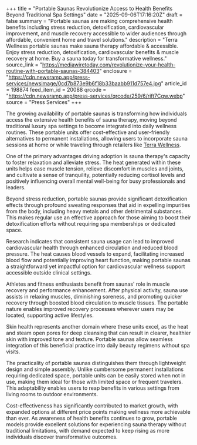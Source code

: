 +++
title = "Portable Saunas Revolutionize Access to Health Benefits Beyond Traditional Spa Settings"
date = "2025-09-06T17:16:20Z"
draft = false
summary = "Portable saunas are making comprehensive health benefits including stress reduction, detoxification, cardiovascular improvement, and muscle recovery accessible to wider audiences through affordable, convenient home and travel solutions."
description = "Terra Wellness portable saunas make sauna therapy affordable & accessible. Enjoy stress reduction, detoxification, cardiovascular benefits & muscle recovery at home. Buy a sauna today for transformative wellness."
source_link = "https://mediawiretoday.com/revolutionize-your-health-routine-with-portable-saunas-384403"
enclosure = "https://cdn.newsramp.app/press-services/newsimage/0cd7b873e9b6f18b33baabb911d757e4.jpg"
article_id = 198874
feed_item_id = 20088
qrcode = "https://cdn.newsramp.app/press-services/qrcode/259/6/rift7Cgw.webp"
source = "Press Services"
+++

<p>The growing availability of portable saunas is transforming how individuals access the extensive health benefits of sauna therapy, moving beyond traditional luxury spa settings to become integrated into daily wellness routines. These portable units offer cost-effective and user-friendly alternatives to permanent installations, allowing users to incorporate sauna sessions at home or while traveling through retailers like <a href="https://www.terrawellness.com" rel="nofollow" target="_blank">Terra Wellness</a>.</p><p>One of the primary advantages driving adoption is sauna therapy's capacity to foster relaxation and alleviate stress. The heat generated within these units helps ease muscle tension, relieve discomfort in muscles and joints, and cultivate a sense of tranquility, potentially reducing cortisol levels and positively influencing overall mental well-being for busy professionals and leaders.</p><p>Beyond stress reduction, portable saunas provide significant detoxification effects through profound sweating responses that aid in expelling impurities from the body, including heavy metals and other detrimental substances. This makes regular use an effective approach for those aiming to boost their detoxification efforts without requiring spa memberships or dedicated space.</p><p>Research indicates that consistent sauna usage can lead to improved cardiovascular health through enhanced circulation and reduced blood pressure. The heat causes blood vessels to expand, facilitating increased blood flow and potentially improving heart function, making portable saunas a straightforward yet impactful option for cardiovascular wellness support accessible outside clinical settings.</p><p>Athletes and fitness enthusiasts benefit from saunas' role in muscle recovery and performance enhancement. After physical activity, sauna use assists in relaxing muscles, diminishing soreness, and promoting quicker recovery through boosted blood circulation to muscle tissues. The portable nature enables improved recovery processes wherever users may be located, supporting active lifestyles.</p><p>Skin health represents another domain where these units excel, as the heat and steam open pores for deep cleansing that can result in clearer, healthier skin with improved tone and texture. Portable saunas allow seamless integration of this beneficial practice into daily beauty regimens without spa visits.</p><p>The practicality of portable saunas distinguishes them through lightweight design and simple assembly. Unlike cumbersome permanent installations requiring dedicated space, portable units can be easily stored when not in use, making them ideal for those with limited space or frequent travelers. This adaptability enables users to reap benefits in various settings from living rooms to outdoor environments.</p><p>Cost-effectiveness has significantly contributed to market growth, with expanded options at different price points making wellness more achievable than ever. As awareness of health benefits continues to grow, portable models provide excellent solutions for experiencing sauna therapy without traditional limitations, with demand expected to keep rising as more individuals discover transformative outcomes.</p>